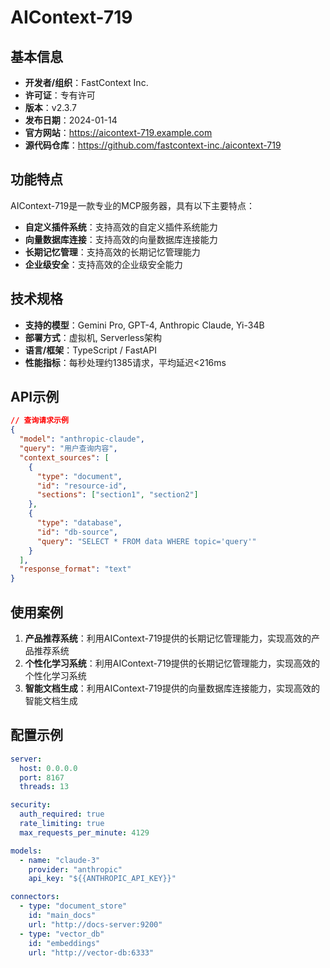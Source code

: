 # AIContext-719

## 基本信息

- **开发者/组织**：FastContext Inc.
- **许可证**：专有许可
- **版本**：v2.3.7
- **发布日期**：2024-01-14
- **官方网站**：https://aicontext-719.example.com
- **源代码仓库**：https://github.com/fastcontext-inc./aicontext-719

## 功能特点

AIContext-719是一款专业的MCP服务器，具有以下主要特点：

- **自定义插件系统**：支持高效的自定义插件系统能力
- **向量数据库连接**：支持高效的向量数据库连接能力
- **长期记忆管理**：支持高效的长期记忆管理能力
- **企业级安全**：支持高效的企业级安全能力


## 技术规格

- **支持的模型**：Gemini Pro, GPT-4, Anthropic Claude, Yi-34B
- **部署方式**：虚拟机, Serverless架构
- **语言/框架**：TypeScript / FastAPI
- **性能指标**：每秒处理约1385请求，平均延迟<216ms

## API示例

```json
// 查询请求示例
{
  "model": "anthropic-claude",
  "query": "用户查询内容",
  "context_sources": [
    {
      "type": "document",
      "id": "resource-id",
      "sections": ["section1", "section2"]
    },
    {
      "type": "database",
      "id": "db-source",
      "query": "SELECT * FROM data WHERE topic='query'"
    }
  ],
  "response_format": "text"
}
```

## 使用案例

1. **产品推荐系统**：利用AIContext-719提供的长期记忆管理能力，实现高效的产品推荐系统
2. **个性化学习系统**：利用AIContext-719提供的长期记忆管理能力，实现高效的个性化学习系统
3. **智能文档生成**：利用AIContext-719提供的向量数据库连接能力，实现高效的智能文档生成


## 配置示例

```yaml
server:
  host: 0.0.0.0
  port: 8167
  threads: 13

security:
  auth_required: true
  rate_limiting: true
  max_requests_per_minute: 4129

models:
  - name: "claude-3"
    provider: "anthropic"
    api_key: "${{ANTHROPIC_API_KEY}}"

connectors:
  - type: "document_store"
    id: "main_docs"
    url: "http://docs-server:9200"
  - type: "vector_db"
    id: "embeddings"
    url: "http://vector-db:6333"
```
